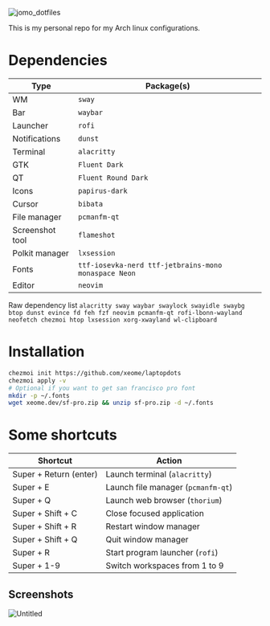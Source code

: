 ![jomo_dotfiles](https://cdn.discordapp.com/attachments/739162076886597715/954111167926767636/unknown.png)

This is my personal repo for my Arch linux configurations.

# Dependencies

| Type            | Package(s)                                           |
| --------------- | ---------------------------------------------------- |
| WM              | `sway`                                               |
| Bar             | `waybar`                                             |
| Launcher        | `rofi`                                               |
| Notifications   | `dunst`                                              |
| Terminal        | `alacritty`                                          |
| GTK             | `Fluent Dark`                                        |
| QT              | `Fluent Round Dark`                                  |
| Icons           | `papirus-dark`                                       |
| Cursor          | `bibata`                                             |
| File manager    | `pcmanfm-qt`                                         |
| Screenshot tool | `flameshot`                                          |
| Polkit manager  | `lxsession`                                          |
| Fonts           | `ttf-iosevka-nerd ttf-jetbrains-mono monaspace Neon` |
| Editor          | `neovim`                                             |

Raw dependency list `alacritty sway waybar swaylock swayidle swaybg btop dunst evince fd feh fzf neovim pcmanfm-qt rofi-lbonn-wayland neofetch chezmoi htop lxsession xorg-xwayland wl-clipboard`

# Installation

```bash
chezmoi init https://github.com/xeome/laptopdots
chezmoi apply -v
# Optional if you want to get san francisco pro font
mkdir -p ~/.fonts
wget xeome.dev/sf-pro.zip && unzip sf-pro.zip -d ~/.fonts
```

# Some shortcuts

| Shortcut               | Action                             |
| ---------------------- | ---------------------------------- |
| Super + Return (enter) | Launch terminal (`alacritty`)      |
| Super + E              | Launch file manager (`pcmanfm-qt`) |
| Super + Q              | Launch web browser (`thorium`)     |
| Super + Shift + C      | Close focused application          |
| Super + Shift + R      | Restart window manager             |
| Super + Shift + Q      | Quit window manager                |
| Super + R              | Start program launcher (`rofi`)    |
| Super + 1-9            | Switch workspaces from 1 to 9      |

## Screenshots

![Untitled](https://github.com/xeome/laptopdots/assets/44901648/887457fa-cbee-4e7a-80a4-4d383f1f14f2)
